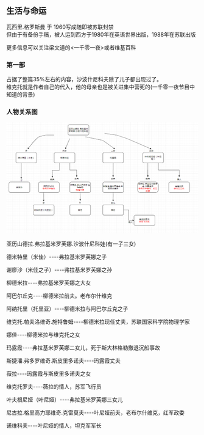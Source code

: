 ## 生活与命运
瓦西里.格罗斯曼 于 1960写成随即被苏联封禁  
但由于有备份手稿，被人运到西方于1980年在英语世界出版，1988年在苏联出版  

更多信息可以关注梁文道的<一千零一夜>或者维基百科  

### 第一部
占据了整篇35%左右的内容，沙波什尼科夫除了儿子都出现过了。  
维克托就是作者自己的代入，他的母亲也是被关进集中营死的(一千零一夜节目中知道的背景)



### 人物关系图
![生活与命运](../assets/shenghuoyumingyun.png)

亚历山德拉.弗拉基米罗芙娜.沙波什尼科娃(有一子三女)

德米特里（米佳）----弗拉基米罗芙娜之子

谢廖沙（米佳之子）----弗拉基米罗芙娜之孙

柳德米拉----弗拉基米罗芙娜之大女

阿巴尔丘克----柳德米拉前夫。老布尔什维克

阿纳托里（托里亚）----柳德米拉与阿巴尔丘克之子

维克托.帕夫洛维奇.施特鲁姆----柳德米拉现任丈夫，苏联国家科学院物理学家

娜佳----柳德米拉与维克托之女

玛露霞----弗拉基米罗芙娜二女儿，死于斯大林格勒撤退沉船事故

斯捷潘.弗多罗维奇.斯皮里多诺夫----玛露霞丈夫

薇拉----玛露霞与斯皮里多诺夫之女

维克托罗夫----薇拉的情人，苏军飞行员

叶夫根尼娅（叶尼娅）----弗拉基米罗芙娜三女儿

尼古拉.格里高力耶维奇.克雷莫夫----叶尼娅前夫，老布尔什维克，红军政委

诺维科夫----叶尼娅的情人，坦克军军长
